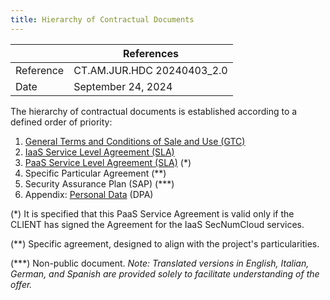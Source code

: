 ```yaml
---
title: Hierarchy of Contractual Documents
---
```


|           | References                 |
| --------- | -------------------------- |
| Reference | CT.AM.JUR.HDC 20240403_2.0 |
| Date      | September 24, 2024         |

The hierarchy of contractual documents is established according to a defined order of priority:

1. [General Terms and Conditions of Sale and Use (GTC)](cgvu.docx)
2. [IaaS Service Level Agreement (SLA)](iaas/sla_iaas.docx)
3. [PaaS Service Level Agreement (SLA)](paas/sla_paas.docx) (*)
4. Specific Particular Agreement (**)
5. Security Assurance Plan (SAP) (***)
6. Appendix: [Personal Data](dpa.docx) (DPA)

(*) It is specified that this PaaS Service Agreement is valid only if the CLIENT has signed the Agreement for the IaaS SecNumCloud services.

(**) Specific agreement, designed to align with the project's particularities.

(***) Non-public document.
_Note: Translated versions in English, Italian, German, and Spanish are provided solely to facilitate understanding of the offer._